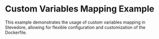 # Custom Variables Mapping Example

This example demonstrates the usage of custom variables mapping in Stevedore, allowing for flexible configuration and customization of the Dockerfile.
